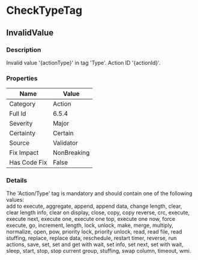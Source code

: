 ﻿---  
uid: Validator_6_5_4  
---

# CheckTypeTag

## InvalidValue

### Description

Invalid value '{actionType}' in tag 'Type'. Action ID '{actionId}'.

### Properties

| Name         | Value       |
| ------------ | ----------- |
| Category     | Action      |
| Full Id      | 6.5.4       |
| Severity     | Major       |
| Certainty    | Certain     |
| Source       | Validator   |
| Fix Impact   | NonBreaking |
| Has Code Fix | False       |

### Details

The 'Action\/Type' tag is mandatory and should contain one of the following values:  
add to execute, aggregate, append, append data, change length, clear, clear length info, clear on display, close, copy, copy reverse, crc, execute, execute next, execute one, execute one top, execute one now, force execute, go, increment, length, lock, unlock, make, merge, multiply, normalize, open, pow, priority lock, priority unlock, read, read file, read stuffing, replace, replace data, reschedule, restart timer, reverse, run actions, save, set, set and get with wait, set info, set next, set with wait, sleep, start, stop, stop current group, stuffing, swap column, timeout, wmi.
